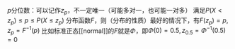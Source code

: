 $p$分位数：可以记作$z_p$，不一定唯一（可能多对一，也可能一对多）
满足$P(X<z_p)\le p\le P(X\le z_p)$
分布函数$F$，则（分布的性质）最好的情况下，有$F(z_p)=p,z_p=F^{-1}(p)$
比如标准正态[[normal]]的$F$就是$\Phi$，即$\Phi(0)=0.5,z_{0.5}=\Phi^{-1}(0.5)=0$